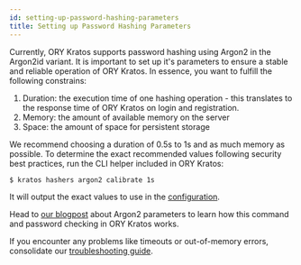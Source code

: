 ```yaml
---
id: setting-up-password-hashing-parameters
title: Setting up Password Hashing Parameters
---
```


Currently, ORY Kratos supports password hashing using Argon2 in the Argon2id variant.
It is important to set up it's parameters to ensure a stable and reliable operation of ORY Kratos.
In essence, you want to fulfill the following constrains:

1. Duration: the execution time of one hashing operation - this translates to the response time of ORY Kratos on login and registration.
2. Memory: the amount of available memory on the server
3. Space: the amount of space for persistent storage

We recommend choosing a duration of 0.5s to 1s and as much memory as possible. To determine the exact
recommended values following security best practices, run the CLI helper included in ORY Kratos:

```
$ kratos hashers argon2 calibrate 1s
```

It will output the exact values to use in the [configuration](../reference/configuration.md).

Head to [our blogpost](https://ory.sh/argon2-parameter-choice-best-practice/) about Argon2 parameters
to learn how this command and password checking in ORY Kratos works.

If you encounter any problems like timeouts or out-of-memory errors, consolidate our
[troubleshooting guide](../debug/performance-out-of-memory-password-hashing-argon2.md).
